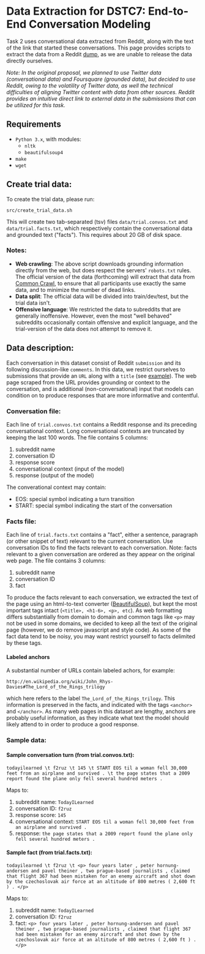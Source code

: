 # Data Extraction for DSTC7: End-to-End Conversation Modeling 

Task 2 uses conversational data extracted from Reddit, along with the text of the link that started these conversations. This page provides scripts to extract the data from a Reddit [dump](http://files.pushshift.io/reddit/comments/), as we are unable to release the data directly ourselves.

*Note: In the original proposal, we planned to use Twitter data (conversational data) and Foursquare (grounded data), but decided to use Reddit, owing to the volatility of Twitter data, as well the technical difficulties of aligning Twitter content with data from other sources. Reddit provides an intuitive direct link to external data in the submissions that can be utilized for this task.*

## Requirements

* `Python 3.x`, with modules:
   * `nltk`
   * `beautifulsoup4`
* `make`
* `wget`


## Create trial data:

To create the trial data, please run:

```src/create_trial_data.sh```

This will create two tab-separated (tsv) files `data/trial.convos.txt` and `data/trial.facts.txt`, which respectively contain the conversational data and grounded text ("facts"). This requires about 20 GB of disk space.

### Notes:

* **Web crawling**: The above script downloads grounding information directly from the web, but does respect the servers' `robots.txt` rules. The official version of the data (forthcoming) will extract that data from [Common Crawl](http://commoncrawl.org/), to ensure that all participants use exactly the same data, and to minimize the number of dead links.
* **Data split**: The official data will be divided into train/dev/test, but the trial data isn't.
* **Offensive language**: We restricted the data to subreddits that are generally inoffensive. However, even the most "well behaved" subreddits occasionally contain offensive and explicit language, and the trial-version of the data does not attempt to remove it.

## Data description:

Each conversation in this dataset consist of Reddit `submission` and its following discussion-like `comments`. In this data, we restrict ourselves to submissions that provide an `URL` along with a `title` (see [example](https://www.reddit.com/r/todayilearned/comments/f2ruz/til_a_woman_fell_30000_feet_from_an_airplane_and/)). The web page scraped from the URL provides grounding or context to the conversation, and is additional (non-conversational) input that models can condition on to produce responses that are more informative and contentful. 

### Conversation file:

Each line of `trial.convos.txt` contains a Reddit response and its preceding conversational context. Long conversational contexts are truncated by keeping the last 100 words. The file contains 5 columns:

1. subreddit name
2. conversation ID
3. response score
4. conversational context (input of the model)
5. response (output of the model)

The converational context may contain:
* EOS: special symbol indicating a turn transition
* START: special symbol indicating the start of the conversation

### Facts file:

Each line of `trial.facts.txt` contains a "fact", either a sentence, paragraph (or other snippet of text) relevant to the current conversation. Use conversation IDs to find the facts relevant to each conversation. Note: facts relevant to a given conversation are ordered as they appear on the original web page. The file contains 3 columns:

1. subreddit name
2. conversation ID
3. fact

To produce the facts relevant to each conversation, we extracted the text of the page using an html-to-text converter ([BeautifulSoup](https://www.crummy.com/software/BeautifulSoup/)), but kept the most important tags intact (`<title>, <h1-6>, <p>, etc`). As web formatting differs substantially from domain to domain and common tags like `<p>` may not be used in some domains, we decided to keep all the text of the original page (however, we do remove javascript and style code). As some of the fact data tend to be noisy, you may want restrict yourself to facts delimited by these tags.


#### Labeled anchors

A substantial number of URLs contain labeled achors, for example:

```http://en.wikipedia.org/wiki/John_Rhys-Davies#The_Lord_of_the_Rings_trilogy```

which here refers to the label `The_Lord_of_the_Rings_trilogy`. This information is preserved in the facts, and indicated with the tags `<anchor>` and `</anchor>`. As many web pages in this dataset are lengthy, anchors are probably useful information, as they indicate what text the model should likely attend to in order to produce a good response.


### Sample data:

#### Sample conversation turn (from trial.convos.txt):

```todayilearned \t f2ruz \t 145 \t START EOS til a woman fell 30,000 feet from an airplane and survived . \t the page states that a 2009 report found the plane only fell several hundred meters .```

Maps to:
1. subreddit name: `TodayILearned`
2. conversation ID: `f2ruz`
3. response score: `145`
4. conversational context: `START EOS til a woman fell 30,000 feet from an airplane and survived .`
5. response: `the page states that a 2009 report found the plane only fell several hundred meters .`

#### Sample fact (from trial.facts.txt):

```todayilearned \t f2ruz \t <p> four years later , peter hornung-andersen and pavel theiner , two prague-based journalists , claimed that flight 367 had been mistaken for an enemy aircraft and shot down by the czechoslovak air force at an altitude of 800 metres ( 2,600 ft ) . </p>```

Maps to:
1. subreddit name: `TodayILearned`
2. conversation ID: `f2ruz`
3. fact: `<p> four years later , peter hornung-andersen and pavel theiner , two prague-based journalists , claimed that flight 367 had been mistaken for an enemy aircraft and shot down by the czechoslovak air force at an altitude of 800 metres ( 2,600 ft ) . </p>`
